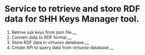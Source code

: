 # Service to retrieve and store RDF data for SHH Keys Manager tool.

1. Retrive ssk keys from json file.__
2. Convert data to RDF format.__
3. Store RDF data in virtuoso database.__
4. Create APi to query data from virtuoso database.__
